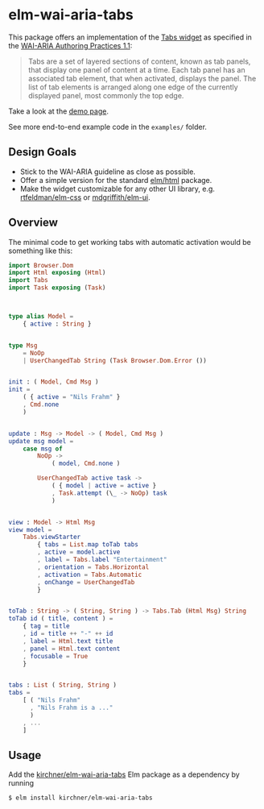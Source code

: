 # elm-wai-aria-tabs

This package offers an implementation of the [Tabs
widget](https://www.w3.org/TR/wai-aria-practices-1.1/#tabpanel) as specified in
the [WAI-ARIA Authoring Practices
1.1](https://www.w3.org/TR/wai-aria-practices-1.1/):

> Tabs are a set of layered sections of content, known as tab panels, that
> display one panel of content at a time. Each tab panel has an associated tab
> element, that when activated, displays the panel. The list of tab elements is
> arranged along one edge of the currently displayed panel, most commonly the top
> edge.

Take a look at the [demo page](https://kirchner.github.io/elm-wai-aria-tabs/).

See more end-to-end example code in the `examples/` folder.


## Design Goals

- Stick to the WAI-ARIA guideline as close as possible.
- Offer a simple version for the standard
  [elm/html](https://package.elm-lang.org/packages/elm/html/latest/) package.
- Make the widget customizable for any other UI library, e.g.
  [rtfeldman/elm-css](https://package.elm-lang.org/packages/rtfeldman/elm-css/latest/)
  or
  [mdgriffith/elm-ui](https://package.elm-lang.org/packages/mdgriffith/elm-ui/latest/).


## Overview

The minimal code to get working tabs with automatic activation would be
something like this:

```elm
import Browser.Dom
import Html exposing (Html)
import Tabs
import Task exposing (Task)



type alias Model =
    { active : String }


type Msg
    = NoOp
    | UserChangedTab String (Task Browser.Dom.Error ())


init : ( Model, Cmd Msg )
init =
    ( { active = "Nils Frahm" }
    , Cmd.none
    )


update : Msg -> Model -> ( Model, Cmd Msg )
update msg model =
    case msg of
        NoOp ->
            ( model, Cmd.none )

        UserChangedTab active task ->
            ( { model | active = active }
            , Task.attempt (\_ -> NoOp) task
            )


view : Model -> Html Msg
view model =
    Tabs.viewStarter
        { tabs = List.map toTab tabs
        , active = model.active
        , label = Tabs.label "Entertainment"
        , orientation = Tabs.Horizontal
        , activation = Tabs.Automatic
        , onChange = UserChangedTab
        }


toTab : String -> ( String, String ) -> Tabs.Tab (Html Msg) String
toTab id ( title, content ) =
    { tag = title
    , id = title ++ "-" ++ id
    , label = Html.text title
    , panel = Html.text content
    , focusable = True
    }


tabs : List ( String, String )
tabs =
    [ ( "Nils Frahm"
      , "Nils Frahm is a ..."
      )
    , ...
    ]
```


## Usage

Add the
[kirchner/elm-wai-aria-tabs](https://package.elm-lang.org/packages/kirchner/elm-wai-aria-tabs/latest/)
Elm package as a dependency by running

```
$ elm install kirchner/elm-wai-aria-tabs
```

